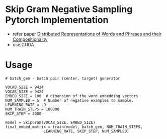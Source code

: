 
# Skip Gram Negative Sampling Pytorch Implementation

* refer paper [Distributed Representations of Words and Phrases and their Compositionality](https://arxiv.org/abs/1310.4546v1)
* use CUDA
	

# Usage
	# batch_gen - batch pair (center, target) generator 
	
	VOCAB_SIZE = 9424
	VOCAB_SIZE = 9424
	EMBED_SIZE = 100  # dimension of the word embedding vectors
	NUM_SAMPLED = 5  # Number of negative examples to sample.
	LEARNING_RATE = .9
	NUM_TRAIN_STEPS = 100000
	SKIP_STEP = 2000

	model = SkipGram(VOCAB_SIZE, EMBED_SIZE)
	final_embed_matrix = train(model, batch_gen, NUM_TRAIN_STEPS,
					 LEARNING_RATE, SKIP_STEP, NUM_SAMPLED)

	